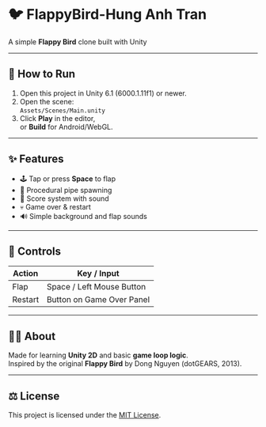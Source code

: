 # 🐦 FlappyBird-Hung Anh Tran
A simple **Flappy Bird** clone built with Unity

---

## 🚀 How to Run
1. Open this project in Unity 6.1 (6000.1.11f1) or newer.
2. Open the scene:  
   `Assets/Scenes/Main.unity`
3. Click **Play** in the editor,  
   or **Build** for Android/WebGL.

---

## ✨ Features
- 🕹️ Tap or press **Space** to flap
- 🌿 Procedural pipe spawning
- 🧮 Score system with sound
- 💀 Game over & restart
- 🔊 Simple background and flap sounds

---

## 🎯 Controls
| Action | Key / Input |
|--------|--------------|
| Flap | Space / Left Mouse Button |
| Restart | Button on Game Over Panel |

---

## 🧑‍💻 About
Made for learning **Unity 2D** and basic **game loop logic**.  
Inspired by the original **Flappy Bird** by Dong Nguyen (dotGEARS, 2013).

---

## ⚖️ License
This project is licensed under the [MIT License](LICENSE).

